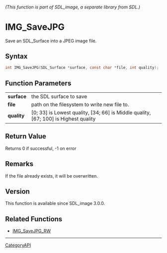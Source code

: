 ###### (This function is part of SDL_image, a separate library from SDL.)
# IMG_SaveJPG

Save an SDL_Surface into a JPEG image file.

## Syntax

```c
int IMG_SaveJPG(SDL_Surface *surface, const char *file, int quality);

```

## Function Parameters

|                 |                                                                                     |
| --------------- | ----------------------------------------------------------------------------------- |
| **surface**     | the SDL surface to save                                                             |
| **file**        | path on the filesystem to write new file to.                                        |
| **quality**     | [0; 33] is Lowest quality, [34; 66] is Middle quality, [67; 100] is Highest quality |

## Return Value

Returns 0 if successful, -1 on error

## Remarks

If the file already exists, it will be overwritten.

## Version

This function is available since SDL_image 3.0.0.

## Related Functions

* [IMG_SaveJPG_RW](IMG_SaveJPG_RW)

----
[CategoryAPI](CategoryAPI)


